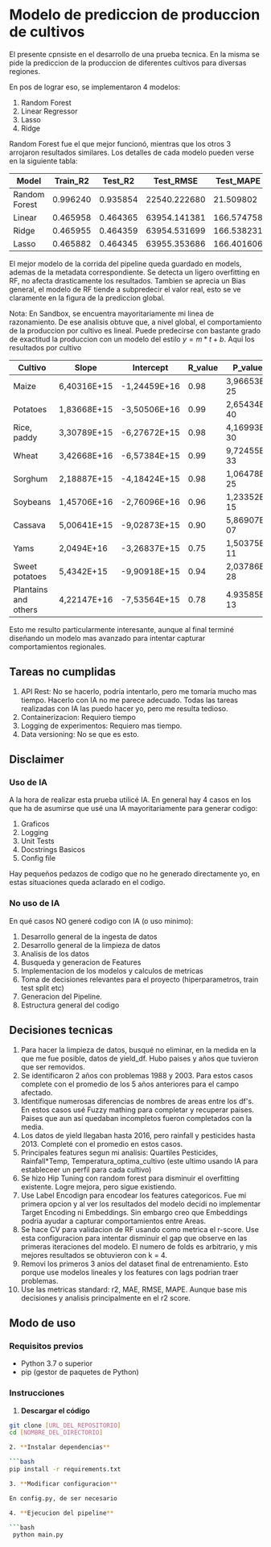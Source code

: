 # Modelo de prediccion de produccion de cultivos

El presente cpnsiste en el desarrollo de una prueba tecnica. En la misma se pide la prediccion de la produccion de diferentes cultivos para diversas regiones.

En pos de lograr eso, se implementaron 4 modelos:

1. Random Forest
2. Linear Regressor
3. Lasso
4. Ridge

Random Forest fue el que mejor funcionó, mientras que los otros 3 arrojaron resultados similares. Los detalles de cada modelo pueden verse en la siguiente tabla:

| Model         | Train_R2 | Test_R2  | Test_RMSE     | Test_MAPE   | Bias_pct       |
|---------------|----------|----------|---------------|-------------|----------------|
| Random Forest | 0.996240 | 0.935854 | 22540.222680  | 21.509802   | -6718.53      |
| Linear        | 0.465958 | 0.464365 | 63954.141381  | 166.574758  | -10316.003336  |
| Ridge         | 0.465955 | 0.464359 | 63954.531699  | 166.538231  | -10317.469999  |
| Lasso         | 0.465882 | 0.464345 | 63955.353686  | 166.401606  | -10324.215008  |

El mejor modelo de la corrida del pipeline queda guardado en models, ademas de la metadata correspondiente. Se detecta un ligero overfitting en RF, no afecta drasticamente los resultados. Tambien se aprecia un Bias general, el modelo de RF tiende a subpredecir el valor real, esto se ve claramente en la figura de la prediccion global.

Nota: En Sandbox, se encuentra mayoritariamente mi linea de razonamiento. De ese analisis obtuve que, a nivel global, el comportamiento de la produccion por cultivo es lineal. Puede predecirse con bastante grado de exactitud la produccion con un modelo del estilo $y = m*t + b$. Aqui los resultados por cultivo

| Cultivo              | Slope       | Intercept    | R_value     | P_value     |
|----------------------|-------------|--------------|-------------|-------------|
| Maize                | 6,40316E+15 | -1,24459E+16 | 0.98        | 3,96653E-25 |
| Potatoes             | 1,83668E+15 | -3,50506E+16 | 0.99        | 2,65434E-40 |
| Rice, paddy          | 3,30789E+15 | -6,27672E+15 | 0.98        | 4,16993E-30 |
| Wheat                | 3,42668E+16 | -6,57384E+15 | 0.99        | 9,72455E-33 |
| Sorghum              | 2,18887E+15 | -4,18424E+15 | 0.98        | 1,06478E-25 |
| Soybeans             | 1,45706E+16 | -2,76096E+16 | 0.96        | 1,23352E-15 |
| Cassava              | 5,00641E+15 | -9,02873E+15 | 0.90        | 5,86907E-07 |
| Yams                 | 2,0494E+16  | -3,26837E+15 | 0.75        | 1,50375E-11 |
| Sweet potatoes       | 5,4342E+15  | -9,90918E+15 | 0.94        | 2,03786E-28 |
| Plantains and others | 4,22147E+16 | -7,53564E+15 | 0.78        | 4.93585E-13 |

Esto me resulto particularmente interesante, aunque al final terminé diseñando un modelo mas avanzado para intentar capturar comportamientos regionales. 

## Tareas no cumplidas

1. API Rest: No se hacerlo, podría intentarlo, pero me tomaría mucho mas tiempo. Hacerlo con IA no me parece adecuado. Todas las tareas realizadas con IA las puedo hacer yo, pero me resulta tedioso.
2. Containerizacion: Requiero tiempo
3. Logging de experimentos: Requiero mas tiempo.
4. Data versioning: No se que es esto.

## Disclaimer

### Uso de IA

A la hora de realizar esta prueba utilicé IA. En general hay 4 casos en los que ha de asumirse que usé una IA mayoritariamente para generar codigo:

1. Graficos
2. Logging
3. Unit Tests
4. Docstrings Basicos
5. Config file

Hay pequeños pedazos de codigo que no he generado directamente yo, en estas situaciones queda aclarado en el codigo.

### No uso de IA

En qué casos NO generé codigo con IA (o uso minimo):

1. Desarrollo general de la ingesta de datos
2. Desarrollo general de la limpieza de datos
3. Analisis de los datos
4. Busqueda y generacion de Features
5. Implementacion de los modelos y calculos de metricas
6. Toma de decisiones relevantes para el proyecto (hiperparametros, train test split etc)
7. Generacion del Pipeline.
8. Estructura general del codigo


## Decisiones tecnicas

1. Para hacer la limpieza de datos, busqué no eliminar, en la medida en la que me fue posible, datos de yield_df. Hubo paises y años que tuvieron que ser removidos.
2. Se identificaron 2 años con problemas 1988 y 2003. Para estos casos complete con el promedio de los 5 años anteriores para el campo afectado.
3. Identifique numerosas diferencias de nombres de areas entre los df's. En estos casos usé Fuzzy mathing para completar y recuperar paises. Paises que aun así quedaban incompletos fueron completados con la media.
4. Los datos de yield llegaban hasta 2016, pero rainfall y pesticides hasta 2013. Completé con el promedio en estos casos.
5. Principales features segun mi analisis: Quartiles Pesticides, Rainfall*Temp, Temperatura_optima_cultivo (este ultimo usando IA para estableceer un perfil para cada cultivo)
6. Se hizo Hip Tuning con random forest para disminuir el overfitting existente. Logre mejora, pero sigue existiendo.
7. Use Label Encodign para encodear los features categoricos. Fue mi primera opcion y al ver los resultados del modelo decidi no implementar Target Encoding ni Embeddings. Sin embargo creo que Embeddings podria ayudar a capturar comportamientos entre Areas.
8. Se hace CV para validacion de RF usando como metrica el r-score. Use esta configuracion para intentar disminuir el gap que observe en las primeras iteraciones del modelo. El numero de folds es arbitrario, y mis mejores resultados se obtuvieron con k = 4.
9. Removi los primeros 3 anios del dataset final de entrenamiento. Esto porque use modelos lineales y los features con lags podrian traer problemas.
10. Use las metricas standard: r2, MAE, RMSE, MAPE. Aunque base mis decisiones y analisis principalmente en el r2 score.

## Modo de uso

### Requisitos previos

- Python 3.7 o superior
- pip (gestor de paquetes de Python)

### Instrucciones

1. **Descargar el código**

  ```bash
  git clone [URL_DEL_REPOSITORIO]
  cd [NOMBRE_DEL_DIRECTORIO]

2. **Instalar dependencias**

  ```bash
  pip install -r requirements.txt

3. **Modificar configuracion**

 En config.py, de ser necesario

4. **Ejecucion del pipeline**

 ```bash
   python main.py






